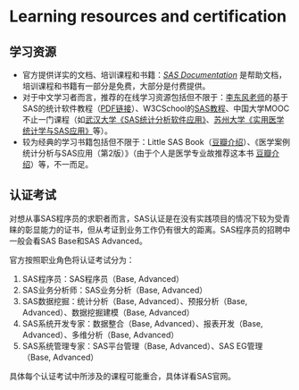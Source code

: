 # Learning resources and certification

## 学习资源

* 官方提供详实的文档、培训课程和书籍：[_SAS Documentation_](https://support.sas.com/en/documentation.html) 是帮助文档，培训课程和书籍有一部分是免费，大部分是付费提供。
* 对于中文学习者而言，推荐的在线学习资源包括但不限于：[李东风老师](https://www.math.pku.edu.cn/teachers/lidf/)的基于SAS的统计软件教程（[PDF链接](https://www.math.pku.edu.cn/teachers/lidf/docs/statsoft/PDF/bookbm.pdf)）、W3CSchool的[SAS教程](https://www.w3cschool.cn/sas/)、中国大学MOOC不止一门课程（如[武汉大学《SAS统计分析软件应用》](https://www.icourse163.org/course/WHU-1205976811)、[苏州大学《实用医学统计学与SAS应用》](https://www.icourse163.org/course/SUDA-1207007801)等）。
* 较为经典的学习书籍包括但不限于：Little SAS Book（[豆瓣介绍](https://book.douban.com/subject/1458134/)）、《医学案例统计分析与SAS应用（第2版）》（由于个人是医学专业故推荐这本书 [豆瓣介绍](https://book.douban.com/subject/31829878/)）等，不一而足。

## 认证考试

对想从事SAS程序员的求职者而言，SAS认证是在没有实践项目的情况下较为受青睐的彰显能力的证书，但从考证到业务工作仍有很大的距离。SAS程序员的招聘中一般会看SAS Base和SAS Advanced。

官方按照职业角色将认证考试分为：

1. SAS程序员：SAS程序员（Base, Advanced）
2. SAS业务分析师：SAS业务分析（Base, Advanced）
3. SAS数据挖掘：统计分析（Base, Advanced）、预报分析（Base, Advanced）、数据挖掘建模（Base, Advanced）
4. SAS系统开发专家：数据整合（Base, Advanced）、报表开发（Base, Advanced）、多维分析（Base, Advanced）
5. SAS系统管理专家：SAS平台管理（Base, Advanced）、SAS EG管理（Base, Advanced）

具体每个认证考试中所涉及的课程可能重合，具体详看SAS官网。





